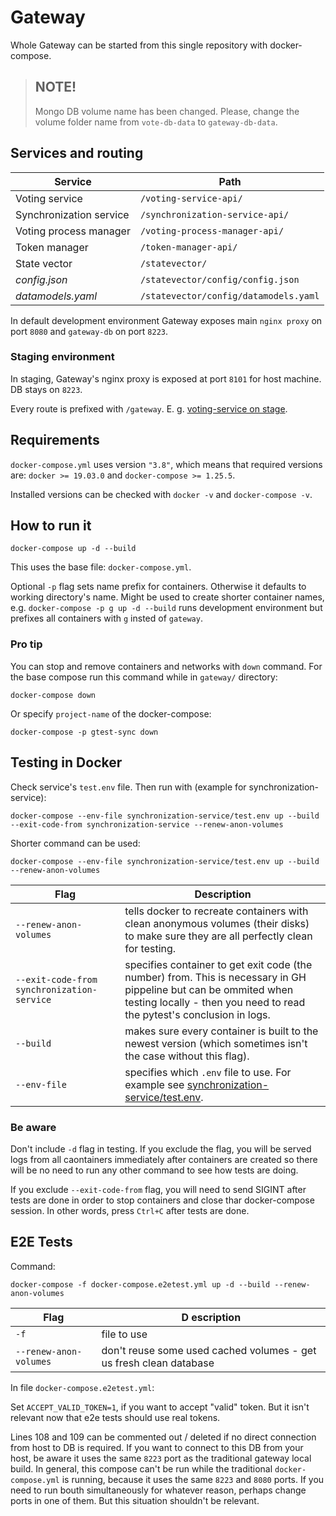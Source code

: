 # Gateway

Whole Gateway can be started from this single repository with docker-compose.


> ## NOTE!
> Mongo DB volume name has been changed. Please, change the volume folder name from `vote-db-data` to `gateway-db-data`.

## Services and routing

| Service | Path |
| --- | --- |
| Voting service | `/voting-service-api/` |
| Synchronization service | `/synchronization-service-api/` |
| Voting process manager | `/voting-process-manager-api/` |
| Token manager | `/token-manager-api/` |
| State vector | `/statevector/` |
| _config.json_ | `/statevector/config/config.json` |
| _datamodels.yaml_ | `/statevector/config/datamodels.yaml` |

In default development environment Gateway exposes main `nginx proxy` on port `8080` and `gateway-db` on port `8223`.


### Staging environment

In staging, Gateway's nginx proxy is exposed at port `8101` for host machine. DB stays on `8223`.

Every route is prefixed with `/gateway`. E. g. [voting-service on stage](https://team17-21.studenti.fiit.stuba.sk/gateway/voting-service-api/docs).


## Requirements

`docker-compose.yml` uses version `"3.8"`, which means that required versions are: `docker >= 19.03.0` and `docker-compose >= 1.25.5`.

Installed versions can be checked with `docker -v` and `docker-compose -v`.


## How to run it

```
docker-compose up -d --build
```

This uses the base file: `docker-compose.yml`.

Optional `-p` flag sets name prefix for containers. Otherwise it defaults to working directory's name. Might be used to create shorter container names, e.g. `docker-compose -p g up -d --build` runs development environment but prefixes all containers with `g` insted of `gateway`.

### Pro tip

You can stop and remove containers and networks with `down` command. For the base compose run this command while in `gateway/` directory:

```
docker-compose down
```

Or specify `project-name` of the docker-compose:

```
docker-compose -p gtest-sync down
```


## Testing in Docker

Check service's `test.env` file. Then run with (example for synchronization-service):

```
docker-compose --env-file synchronization-service/test.env up --build --exit-code-from synchronization-service --renew-anon-volumes
```

Shorter command can be used:

```
docker-compose --env-file synchronization-service/test.env up --build --renew-anon-volumes
```

| Flag | Description |
| --- | --- |
| `--renew-anon-volumes` | tells docker to recreate containers with clean anonymous volumes (their disks) to make sure they are all perfectly clean for testing. |
| `--exit-code-from synchronization-service` | specifies container to get exit code (the number) from. This is necessary in GH pippeline but can be ommited when testing locally - then you need to read the pytest's conclusion in logs. |
| `--build` | makes sure every container is built to the newest version (which sometimes isn't the case without this flag). |
| `--env-file` | specifies which `.env` file to use. For example see [synchronization-service/test.env](synchronization-service/test.env). |


### Be aware

Don't include `-d` flag in testing. If you exclude the flag, you will be served logs from all caontainers immediately after containers are created so there will be no need to run any other command to see how tests are doing.

If you exclude `--exit-code-from` flag, you will need to send SIGINT after tests are done in order to stop containers and close thar docker-compose session. In other words, press `Ctrl+C` after tests are done.


## E2E Tests

Command:
```
docker-compose -f docker-compose.e2etest.yml up -d --build --renew-anon-volumes
```

| Flag |D escription |
| --- | --- |
|    `-f`          |            file to use|
|    `--renew-anon-volumes`   | don't reuse some used cached volumes - get us fresh clean database |

In file `docker-compose.e2etest.yml`:

Set `ACCEPT_VALID_TOKEN=1`, if you want to accept "valid" token.
But it isn't relevant now that e2e tests should use real tokens.

Lines 108 and 109 can be commented out / deleted if no direct connection from host to DB is required. 
If you want to connect to this DB from your host, be aware it uses the same `8223` port as the traditional gateway local build.
In general, this compose can't be run while the traditional `docker-compose.yml` is running, because it uses the same `8223` and `8080` ports.
If you need to run bouth simultaneously for whatever reason, perhaps change ports in one of them.
But this situation shouldn't be relevant.

